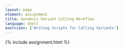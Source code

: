 ```yaml
---
layout: page
element: assignment
title: Genomics Variant Calling Workflow
language: Shell
exercises: ['Writing Scripts for Calling Variants']
---
```


{% include assignment.html %}


<!--

The **readings** are here:

* [Writing Scripts and Working with Data]({{ site.baseurl}}/readings/Shell-genomics-writing-scripts)

-->